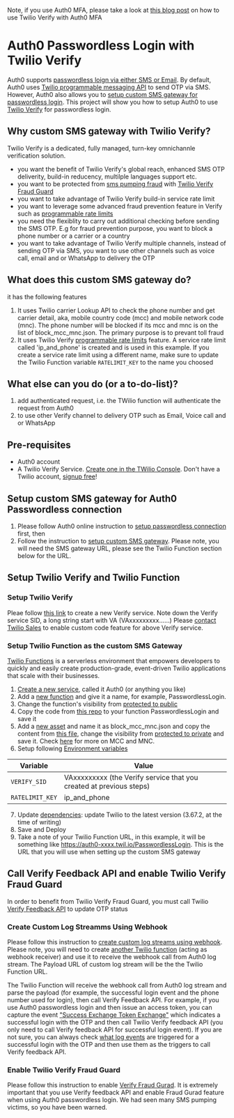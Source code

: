 Note, if you use Auth0 MFA, please take a look at [this blog post](https://www.twilio.com/blog/configure-auth0-mfa-twilio-verify) on how to use Twilio Verify with Auth0 MFA

# Auth0 Passwordless Login with Twilio Verify
Auth0 supports [passwordless loign via either SMS or Email](https://auth0.com/docs/connections/passwordless). By default, Auth0 uses [Twilio programmable messaging API](https://www.twilio.com/docs/sms/api) to send OTP via SMS. However, Auth0 also allows you to [setup custom SMS gateway for passwordless login](https://auth0.com/docs/connections/passwordless/use-sms-gateway-passwordless). This project will show you how to setup Auth0 to use [Twilio Verify](https://www.twilio.com/docs/verify/api) for passwordless login.
## Why custom SMS gateway with Twilio Verify?
Twilio Verify is a dedicated, fully managed, turn-key omnichannle verification solution. 

* you want the benefit of Twilio Verify's global reach, enhanced SMS OTP deliverity, build-in reducency, multilple languages support etc.
* you want to be protected from [sms pumping fraud](https://www.twilio.com/docs/verify/preventing-toll-fraud) with [Twilio Verify Fraud Guard](https://www.twilio.com/docs/verify/preventing-toll-fraud/sms-fraud-guard)
* you want to take advantage of Twilio Verify build-in service rate limit
* you want to leverage some advanced fraud prevention feature in Verify such as [programmable rate limits](https://www.twilio.com/docs/verify/api/programmable-rate-limits)
* you need the flexiblity to carry out additional checking before sending the SMS OTP. E.g for fraud prevention purpose, you want to block a phone number or a carrier or a country
* you want to take advantage of Twilio Verify multiple channels, instead of sending OTP via SMS, you want to use other channels such as voice call, email and or WhatsApp to delivery the OTP

## What does this custom SMS gateway do?
it has the following features
1. It uses Twilio carrier Lookup API to check the phone number and get carrier detail, aka, mobile country code (mcc) and mobile network code (mnc). The phone number will be blocked if its mcc and mnc is on the list of block_mcc_mnc.json. The primary purpose is to prevant toll fraud
2. It uses Twilio Verify [programmable rate limits](https://www.twilio.com/docs/verify/api/programmable-rate-limits) feature. A service rate limit called 'ip_and_phone' is created and is used in this example. If you create a service rate limit using a different name, make sure to update the Twilio Function variable `RATELIMIT_KEY` to the name you choosed

## What else can you do (or a to-do-list)?
1. add authenticated request, i.e. the TWilio function will authenticate the request from Auth0
2. to use other Verify channel to delivery OTP such as Email, Voice call and or WhatsApp

## Pre-requisites
* Auth0 account
* A Twilio Verify Service. [Create one in the TWilio Console](https://www.twilio.com/console/verify/services). Don't have a Twilio account, [signup free](https://www.twilio.com/try-twilio)!

## Setup custom SMS gateway for Auth0 Passwordless connection
1. Please follow Auth0 online instruction to [setup passwordless connection](https://auth0.com/docs/connections/passwordless/authentication-factors/sms-otp) first, then
2. Follow the instruction to [setup custom SMS gateway](https://auth0.com/docs/connections/passwordless/use-sms-gateway-passwordless). Please note, you will need the SMS gateway URL, please see the Twilio Function section below for the URL.

## Setup Twilio Verify and Twilio Function
### Setup Twilio Verify
Pleae follow [this link](https://www.twilio.com/console/verify/services) to create a new Verify service. Note down the Verify service SID, a long string start with VA (VAxxxxxxxxx......)
Please [contact Twilio Sales](https://www.twilio.com/help/sales) to enable custom code feature for above Verify service. 
### Setup Twilio Function as the custom SMS Gateway
[Twilio Functions](https://www.twilio.com/docs/runtime/functions) is a serverless environment that empowers developers to quickly and easily create production-grade, event-driven Twilio applications that scale with their businesses.
1. [Create a new service](https://www.twilio.com/docs/runtime/functions/create-service), called it Auth0 (or anything you like)
2. Add a [new function](https://www.twilio.com/docs/runtime/functions/functions-editor) and give it a name, for example, PasswordlessLogin. 
3. Change the function's visibility from [protected to public](https://www.twilio.com/docs/runtime/functions-assets-api/api/understanding-visibility-public-private-and-protected-functions-and-assets)
4. Copy the code from [this repo](https://github.com/mingchaoma/Auth0-Passwordless-Login-with-Twilio-Verify/blob/main/functions/Auth0_Verify_Passwordless.js) to your function PasswordlessLogin and save it
5. Add a [new asset](https://www.twilio.com/docs/runtime/functions/functions-editor#add-asset) and name it as block_mcc_mnc.json and copy the content from [this file](https://github.com/mingchaoma/Auth0-Passwordless-Login-with-Twilio-Verify/blob/main/assets/block_mcc_mnc.json), change the visibility from [protected to private](https://www.twilio.com/docs/runtime/functions-assets-api/api/understanding-visibility-public-private-and-protected-functions-and-assets) and save it. Check [here](https://www.mcc-mnc.com/) for more on MCC and MNC.
6. Setup following [Environment variables](https://www.twilio.com/docs/runtime/functions/variables)

Variable | Value 
--- | --- 
`VERIFY_SID`| VAxxxxxxxxx (the Verify service that you created at previous steps) 
`RATELIMIT_KEY` | ip_and_phone 

7. Update [dependencies](https://www.twilio.com/docs/runtime/functions/dependencies): update Twilio to the latest version (3.67.2, at the time of writing)
8. Save and Deploy
9. Take a note of your Twilio Function URL, in this example, it will be something like https://auth0-xxxx.twil.io/PasswordlessLogin. This is the URL that you will use when setting up the custom SMS gateway

## Call Verify Feedback API and enable Twilio Verify Fraud Guard
In order to benefit from Twilio Verify Fraud Guard, you must call Twilio [Verify Feedback API](https://www.twilio.com/docs/verify/api/customization-options#custom-verification-codes) to update OTP status
### Create Custom Log Streamms Using Webhook
Please follow this instruction to [create custom log streams using webhook](https://auth0.com/docs/customize/log-streams/custom-log-streams). Please note, you will need to create [another Twilio function](https://www.twilio.com/docs/serverless/functions-assets/functions#get-started-with-serverless-and-twilio-functions) (acting as webhook receiver) and use it to receive the webhook call from Auth0 log stream. The Payload URL of custom log stream will be the the Twilio Function URL. 

The Twilio Function will receive the webhook call from Auth0 log stream and parse the payload (for example, the successful login event and the phone number used for login), then call Verify Feedback API. For example, if you use Auth0 passwordless login and then issue an access token, you can capture the event ["Success Exchange Token Exchange"](https://auth0.com/docs/deploy-monitor/logs/log-event-filters) which indicates a successful login with the OTP and then call Twilio Verify feedback API (you only need to call Verify feedback API for successful login event). If you are not sure, you can always check [what log events](https://auth0.com/docs/deploy-monitor/logs/view-log-events) are triggered for a successful login with the OTP and then use them as the triggers to call Verify feedback API.
### Enable Twilio Verify Fraud Guard
Please follow this instruction to enable [Verify Fraud Gurad](https://www.twilio.com/docs/verify/preventing-toll-fraud/sms-fraud-guard). It is extremely important that you use Verify feedback API and enable Fraud Gurad feature when using Auth0 passwordless login. We had seen many SMS pumping victims, so you have been warned. 

